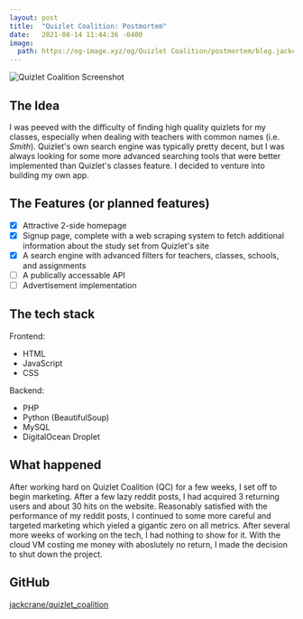 ```yaml
---
layout: post
title:  "Quizlet Coalition: Postmortem"
date:   2021-08-14 11:44:36 -0400
image:
  path: https://og-image.xyz/og/Quizlet Coalition/postmortem/blog.jackcrane.rocks/https/menlo/cheerfulorange/{{h}}ffffff/data.png
---
```


![Quizlet Coalition Screenshot](https://jackcrane.rocks/images/qc.png)

## The Idea

I was peeved with the difficulty of finding high quality quizlets for my classes, especially when dealing with teachers with common names (i.e. *Smith*). Quizlet's own search engine was typically pretty decent, but I was always looking for some more advanced searching tools that were better implemented than Quizlet's classes feature. I decided to venture into building my own app.

## The Features (or planned features)

- [x] Attractive 2-side homepage
- [x] Signup page, complete with a web scraping system to fetch additional information about the study set from Quizlet's site
- [x] A search engine with advanced filters for teachers, classes, schools, and assignments
- [ ] A publically accessable API
- [ ] Advertisement implementation

## The tech stack

Frontend:

- HTML
- JavaScript
- CSS

Backend:

- PHP
- Python (BeautifulSoup)
- MySQL
- DigitalOcean Droplet

## What happened

After working hard on Quizlet Coalition (QC) for a few weeks, I set off to begin marketing. After a few lazy reddit posts, I had acquired 3 returning users and about 30 hits on the website. Reasonably satisfied with the performance of my reddit posts, I continued to some more careful and targeted marketing which yieled a gigantic zero on all metrics. After several more weeks of working on the tech, I had nothing to show for it. With the cloud VM costing me money with aboslutely no return, I made the decision to shut down the project.

## GitHub

[jackcrane/quizlet_coalition](https://github.com/jackcrane/quizlet_coalition)

<script data-name="BMC-Widget" data-cfasync="false" src="https://cdnjs.buymeacoffee.com/1.0.0/widget.prod.min.js" data-id="jackcrane" data-description="Support me on Buy me a coffee!" data-message="Feeling generous?" data-color="#FFDD00" data-position="Right" data-x_margin="18" data-y_margin="18"></script>